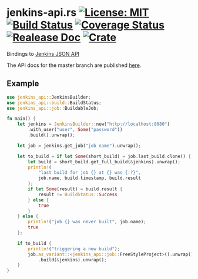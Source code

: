 # jenkins-api.rs [![License: MIT](https://img.shields.io/badge/License-MIT-yellow.svg)](https://opensource.org/licenses/MIT) [![Build Status](https://travis-ci.org/mockersf/jenkins-api.rs.svg?branch=master)](https://travis-ci.org/mockersf/jenkins-api.rs) [![Coverage Status](https://coveralls.io/repos/github/mockersf/jenkins-api.rs/badge.svg?branch=master)](https://coveralls.io/github/mockersf/jenkins-api.rs?branch=master) [![Realease Doc](https://docs.rs/jenkins_api/badge.svg)](https://docs.rs/jenkins_api) [![Crate](https://img.shields.io/crates/v/jenkins_api.svg)](https://crates.io/crates/jenkins_api)

Bindings to [Jenkins JSON API](https://wiki.jenkins.io/display/JENKINS/Remote+access+API)

The API docs for the master branch are published [here](https://mockersf.github.io/jenkins-api.rs/).

## Example

```rust
use jenkins_api::JenkinsBuilder;
use jenkins_api::build::BuildStatus;
use jenkins_api::job::BuildableJob;

fn main() {
    let jenkins = JenkinsBuilder::new("http://localhost:8080")
        .with_user("user", Some("password"))
        .build().unwrap();

    let job = jenkins.get_job("job name").unwrap();

    let to_build = if let Some(short_build) = job.last_build.clone() {
        let build = short_build.get_full_build(&jenkins).unwrap();
        println!(
            "last build for job {} at {} was {:?}",
            job.name, build.timestamp, build.result
        );
        if let Some(result) = build.result {
            result != BuildStatus::Success
        } else {
            true
        }
    } else {
        println!("job {} was never built", job.name);
        true
    };

    if to_build {
        println!("triggering a new build");
        job.as_variant::<jenkins_api::job::FreeStyleProject>().unwrap()
            .build(&jenkins).unwrap();
    }
}
```
